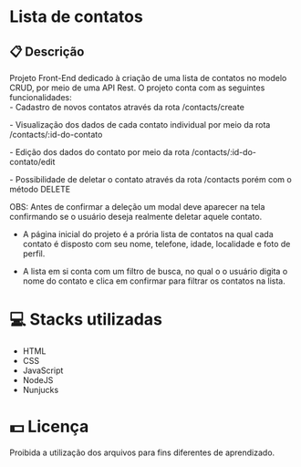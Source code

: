 <h1>Lista de contatos</h1>

<h2>📋 Descrição</h2>
<p>Projeto Front-End dedicado à criação de uma lista de contatos no modelo CRUD, por meio de uma API Rest. O projeto conta com as seguintes funcionalidades:
<br>
 - Cadastro de novos contatos através da rota /contacts/create
<br>
<p>

<p></p>
<p> - Visualização dos dados de cada contato individual por meio da rota /contacts/:id-do-contato</p>
<p> - Edição dos dados do contato por meio da rota /contacts/:id-do-contato/edit</p>
<p> - Possibilidade de deletar o contato através da rota /contacts porém com o método DELETE</p>

OBS: Antes de confirmar a deleção um modal deve aparecer na tela confirmando se o usuário deseja
realmente deletar aquele contato.

- A página inicial do projeto é a prória lista de contatos na qual cada contato é disposto com seu nome,
telefone, idade, localidade e foto de perfil.

- A lista em si conta com um filtro de busca, no qual o o usuário digita o nome do contato e clica em confirmar
para filtrar os contatos na lista.

# 💻 Stacks utilizadas
<ul>
 <li>HTML</li>
 <li>CSS</li>
 <li>JavaScript</li>
 <li>NodeJS</li>
 <li>Nunjucks</li>
</ul>
 
# 💵 Licença
Proibida a utilização dos arquivos para fins diferentes de aprendizado.
